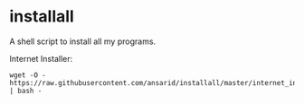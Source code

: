 # installall

A shell script to install all my programs.

Internet Installer:
```
wget -O - https://raw.githubusercontent.com/ansarid/installall/master/internet_installer.sh | bash -
```
